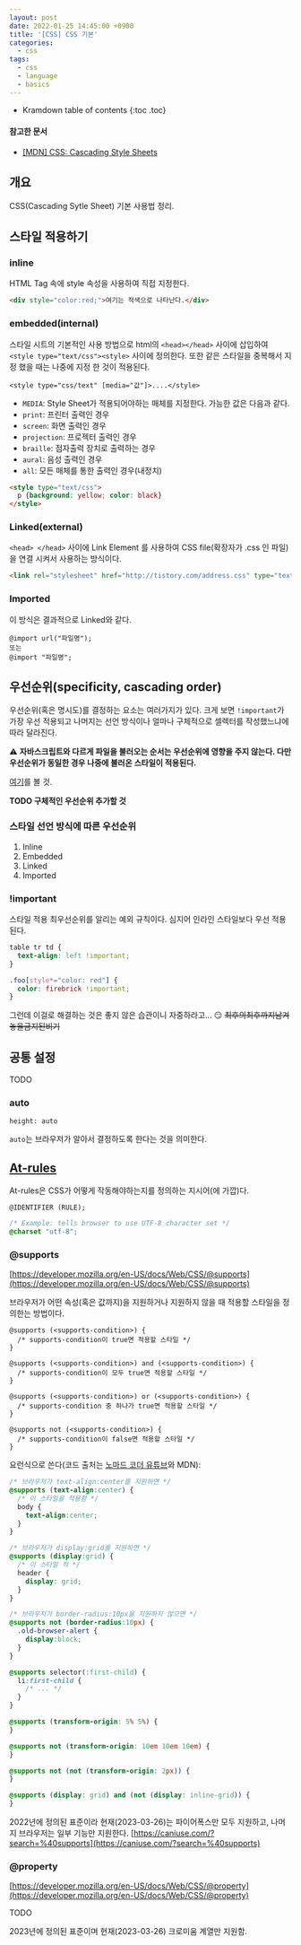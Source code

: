 ```yaml
---
layout: post
date: 2022-01-25 14:45:00 +0900
title: '[CSS] CSS 기본'
categories:
  - css
tags:
  - css
  - language
  - basics
---
```


* Kramdown table of contents
{:toc .toc}

#### 참고한 문서

- [\[MDN\] CSS: Cascading Style Sheets](https://developer.mozilla.org/en-US/docs/Web/CSS)


## 개요

CSS(Cascading Sytle Sheet) 기본 사용법 정리.


## 스타일 적용하기

### inline

HTML Tag 속에 style 속성을 사용하여 직접 지정한다.

```html
<div style="color:red;">여기는 적색으로 나타난다.</div>
```

### embedded(internal)

스타일 시트의 기본적인 사용 방법으로 html의 `<head></head>` 사이에 삽입하여 `<style type="text/css"><style>` 사이에 정의한다. 또한 같은 스타일을 중복해서 지정 했을 때는 나중에 지정 한 것이 적용된다.

```
<style type="css/text" [media="값"]>....</style>
```

- `MEDIA`: Style Sheet가 적용되어야하는 매체를 지정한다. 가능한 값은 다음과 같다.
- `print`: 프린터 출력인 경우
- `screen`: 화면 출력인 경우
- `projection`: 프로젝터 출력인 경우
- `braille`: 점자출력 장치로 출력하는 경우
- `aural`: 음성 출력인 경우
- `all`: 모든 매체를 통한 출력인 경우(내정치)

```html
<style type="text/css">
  p {background: yellow; color: black}
</style>
```

### Linked(external)

`<head> </head>` 사이에 Link Element 를 사용하여 CSS file(확장자가 .css 인 파일)을 연결 시켜서 사용하는 방식이다.

```html
<link rel="stylesheet" href="http://tistory.com/address.css" type="text/css"/>
```

### Imported

이 방식은 결과적으로 Linked와 같다.

```
@import url("파일명");
또는
@import "파일명";
```


## 우선순위(specificity, cascading order)

우선순위(혹은 명시도)를 결정하는 요소는 여러가지가 있다. 크게 보면 `!important`가 가장 우선 적용되고 나머지는 선언 방식이나 얼마나 구체적으로 셀렉터를 작성했느냐에 따라 달라진다.

⚠️ **자바스크립트와 다르게 파일을 불러오는 순서는 우선순위에 영향을 주지 않는다. 다만 우선순위가 동일한 경우 나중에 불러온 스타일이 적용된다.**

[여기](https://developer.mozilla.org/en-US/docs/Web/CSS/Specificity)를 볼 것.

**TODO 구체적인 우선순위 추가할 것**

### 스타일 선언 방식에 따른 우선순위

1. Inline
1. Embedded
1. Linked
1. Imported

### !important

스타일 적용 최우선순위를 알리는 예외 규칙이다. 심지어 인라인 스타일보다 우선 적용된다.

```css
table tr td {
  text-align: left !important;
}

.foo[style*="color: red"] {
  color: firebrick !important;
}
```

그런데 이걸로 해결하는 것은 좋지 않은 습관이니 자중하라고... 😏 ~~최후의최후까지남겨놓을금지된비기~~


## 공통 설정

TODO

### auto

```
height: auto
```

`auto`는 브라우저가 알아서 결정하도록 한다는 것을 의미한다.


## [At-rules](https://developer.mozilla.org/en-US/docs/Web/CSS/At-rule)

At-rules은 CSS가 어떻게 작동해야하는지를 정의하는 지시어(에 가깝)다.

```
@IDENTIFIER (RULE);
```

```css
/* Example: tells browser to use UTF-8 character set */
@charset "utf-8";
```

### @supports

[https://developer.mozilla.org/en-US/docs/Web/CSS/@supports](https://developer.mozilla.org/en-US/docs/Web/CSS/@supports)

브라우저가 어떤 속성(혹은 값까지)을 지원하거나 지원하지 않을 때 적용할 스타일을 정의한는 방법이다.

```
@supports (<supports-condition>) {
  /* supports-condition이 true면 적용할 스타일 */
}

@supports (<supports-condition>) and (<supports-condition>) {
  /* supports-condition이 모두 true면 적용할 스타일 */
}

@supports (<supports-condition>) or (<supports-condition>) {
  /* supports-condition 중 하나가 true면 적용할 스타일 */
}

@supports not (<supports-condition>) {
  /* supports-condition이 false면 적용할 스타일 */
}
```

요런식으로 쓴다(코드 출처는 [노마드 코더 유튜브](https://www.youtube.com/watch?v=HZIcTZABMuc)와 MDN):

```css
/* 브라우저가 text-align:center를 지원하면 */
@supports (text-align:center) {
  /* 이 스타일을 적용함 */
  body {
    text-align:center;
  }
}

/* 브라우저가 display:grid를 지원하면 */
@supports (display:grid) {
  /* 이 스타일 적 */
  header {
    display: grid;
  }
}

/* 브라우저가 border-radius:10px을 지원하지 않으면 */
@supports not (border-radius:10px) {
  .old-browser-alert {
    display:block;
  }
}

@supports selector(:first-child) {
  li:first-child {
    /* ... */
  }
}

@supports (transform-origin: 5% 5%) {
}

@supports not (transform-origin: 10em 10em 10em) {
}

@supports not (not (transform-origin: 2px)) {
}

@supports (display: grid) and (not (display: inline-grid)) {
}
```

2022년에 정의된 표준이라 현재(2023-03-26)는 파이어폭스만 모두 지원하고, 나머지 브라우저는 일부 기능만 지원한다. [https://caniuse.com/?search=%40supports](https://caniuse.com/?search=%40supports)

### @property

[https://developer.mozilla.org/en-US/docs/Web/CSS/@property](https://developer.mozilla.org/en-US/docs/Web/CSS/@property)

TODO

2023년에 정의된 표준이며 현재(2023-03-26) 크로미움 계열만 지원함.

